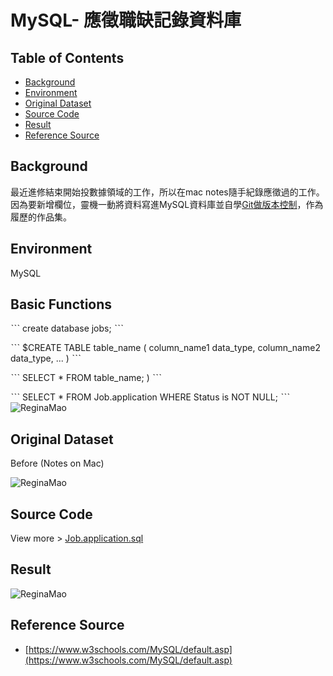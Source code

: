 # MySQL- 應徵職缺記錄資料庫

## Table of Contents

- [Background](#background)
- [Environment](#environment)
- [Original Dataset](#original-dataset)
- [Source Code](#source-code)
- [Result](#result)
- [Reference Source](#reference-source)

## Background
   最近進修結束開始投數據領域的工作，所以在mac notes隨手紀錄應徵過的工作。
因為要新增欄位，靈機一動將資料寫進MySQL資料庫並自學[Git做版本控制](https://github.com/reginamao/git)，作為履歷的作品集。

## Environment
MySQL

## Basic Functions

ˋˋˋ
create database jobs;
ˋˋˋ

ˋˋˋ
$CREATE TABLE table_name (
    column_name1 data_type,
    column_name2 data_type,
    ...
)
ˋˋˋ

ˋˋˋ
SELECT * FROM table_name;
)
ˋˋˋ

ˋˋˋ
SELECT * FROM Job.application
WHERE Status is NOT NULL;
ˋˋˋ
![ReginaMao](https://imgur.com/stukrgI.gif)

## Original Dataset
Before (Notes on Mac)

![ReginaMao](https://imgur.com/1743swr.png "jobs")

## Source Code
View more > [Job.application.sql](https://github.com/reginamao/jobs.application-mysql/blob/main/Jobs.application.sql)

## Result
![ReginaMao](https://imgur.com/v8il9Cs.gif)

## Reference Source
* [https://www.w3schools.com/MySQL/default.asp](https://www.w3schools.com/MySQL/default.asp)
